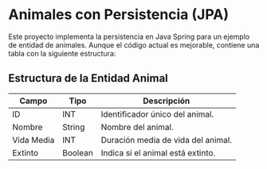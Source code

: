 # Animales con Persistencia (JPA)

Este proyecto implementa la persistencia en Java Spring para un ejemplo de entidad de animales. Aunque el código actual es mejorable, contiene una tabla con la siguiente estructura:

## Estructura de la Entidad Animal

| Campo       | Tipo     | Descripción                           |
|-------------|----------|---------------------------------------|
| ID          | INT      | Identificador único del animal.       |
| Nombre      | String   | Nombre del animal.                    |
| Vida Media  | INT      | Duración media de vida del animal.    |
| Extinto     | Boolean  | Indica si el animal está extinto.     |
